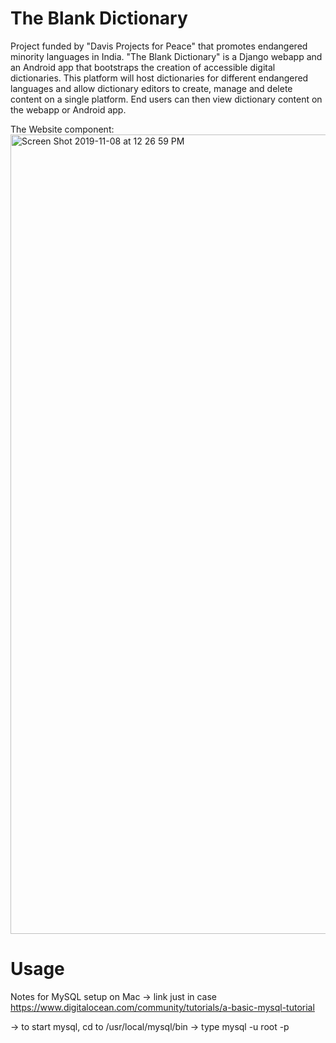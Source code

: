 # The Blank Dictionary
Project funded by "Davis Projects for Peace" that promotes endangered minority languages in India. "The Blank Dictionary" is a Django webapp and an Android app that bootstraps the creation of accessible digital dictionaries. This platform will host dictionaries for different endangered languages and allow dictionary editors to create, manage and delete content on a single platform. End users can then view dictionary content on the webapp or Android app.

The Website component:
<img width="1279" alt="Screen Shot 2019-11-08 at 12 26 59 PM" src="https://user-images.githubusercontent.com/21160570/68508377-19e88080-0223-11ea-9b69-b92ccf878ce8.png">


# Usage
Notes for MySQL setup on Mac
-> link just in case https://www.digitalocean.com/community/tutorials/a-basic-mysql-tutorial

-> to start mysql, cd to /usr/local/mysql/bin
-> type mysql -u root -p
